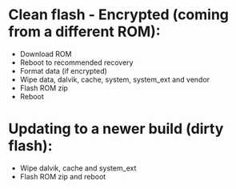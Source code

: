 # Clean flash - Encrypted (coming from a different ROM):
- Download ROM
- Reboot to recommended recovery
- Format data (if encrypted)
- Wipe data, dalvik, cache, system, system_ext and vendor
- Flash ROM zip
- Reboot

# Updating to a newer build (dirty flash):
- Wipe dalvik, cache and system_ext
- Flash ROM zip and reboot
